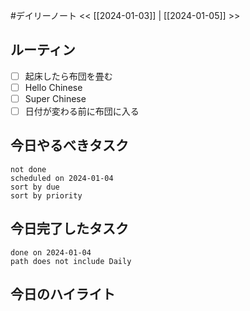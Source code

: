 #デイリーノート
<< [[2024-01-03]] | [[2024-01-05]] >>
## ルーティン
- [ ] 起床したら布団を畳む
- [ ] Hello Chinese
- [ ] Super Chinese
- [ ] 日付が変わる前に布団に入る
## 今日やるべきタスク
```tasks
not done
scheduled on 2024-01-04
sort by due
sort by priority
```
## 今日完了したタスク
```tasks
done on 2024-01-04
path does not include Daily
```
## 今日のハイライト

